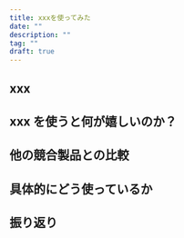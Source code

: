 ```yaml
---
title: xxxを使ってみた
date: ""
description: ""
tag: ""
draft: true
---
```


## xxx

## xxx を使うと何が嬉しいのか？

## 他の競合製品との比較

## 具体的にどう使っているか

## 振り返り
